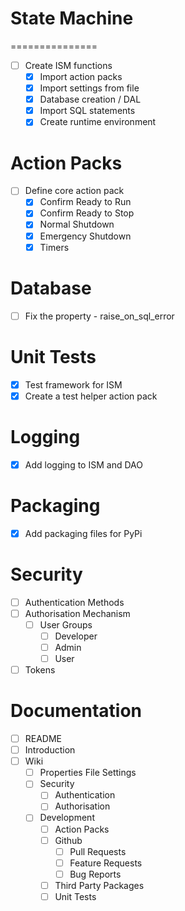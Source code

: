# State Machine
===============
- [ ] Create ISM functions
  - [x] Import action packs
  - [x] Import settings from file
  - [x] Database creation / DAL
  - [x] Import SQL statements
  - [x] Create runtime environment

# Action Packs
- [ ] Define core action pack
    - [x] Confirm Ready to Run
    - [x] Confirm Ready to Stop
    - [x] Normal Shutdown
    - [x] Emergency Shutdown
    - [x] Timers

# Database
- [ ] Fix the property - raise_on_sql_error

# Unit Tests
- [x] Test framework for ISM
- [x] Create a test helper action pack

# Logging
- [x] Add logging to ISM and DAO

# Packaging
- [x] Add packaging files for PyPi

# Security
- [ ] Authentication Methods
- [ ] Authorisation Mechanism
  - [ ] User Groups
    - [ ] Developer
    - [ ] Admin
    - [ ] User
- [ ] Tokens

# Documentation
- [ ] README
- [ ] Introduction
- [ ] Wiki
  - [ ] Properties File Settings
  - [ ] Security
    - [ ] Authentication
    - [ ] Authorisation
  - [ ] Development
    - [ ] Action Packs
    - [ ] Github
      - [ ] Pull Requests
      - [ ] Feature Requests
      - [ ] Bug Reports
    - [ ] Third Party Packages
    - [ ] Unit Tests